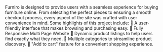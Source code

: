 Furniro is designed to provide users with a seamless experience for buying furniture online. From selecting the perfect pieces to ensuring a smooth checkout process, every aspect of the site was crafted with user convenience in mind.
Some highlights of this project include: 
🔹 A user-friendly interface that makes browsing and purchasing easy.
🔹 Fully Responsive Multi Page Website
🔹 Dynamic product listings to help users find exactly what they need.
🔹 Multiple categories to streamline product discovery. 
🔹 "Add to cart" feature for a convenient shopping experience.
